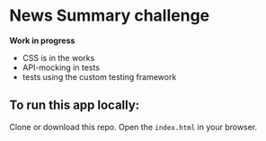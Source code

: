# News Summary challenge

**Work in progress**

* CSS is in the works
* API-mocking in tests 
* tests using the custom testing framework

## To run this app locally:

Clone or download this repo. Open the `index.html` in your browser.

